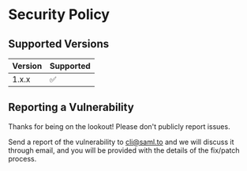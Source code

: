 # Security Policy

## Supported Versions

| Version | Supported          |
| ------- | ------------------ |
| 1.x.x   | :white_check_mark: |

## Reporting a Vulnerability

Thanks for being on the lookout! Please don't publicly report issues.

Send a report of the vulnerability to cli@saml.to and we will discuss it
through email, and you will be provided with the details of the fix/patch
process.
